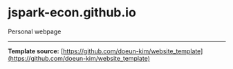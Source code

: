 # jspark-econ.github.io

Personal webpage

---

**Template source:** [https://github.com/doeun-kim/website_template](https://github.com/doeun-kim/website_template)
